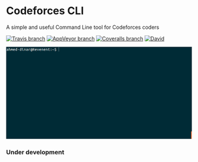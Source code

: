 # Codeforces CLI
A simple and useful Command Line tool for Codeforces coders

[![Travis branch](https://img.shields.io/travis/ahmed-dinar/codeforces-cli/master.svg?label=unix&style=flat-square)](https://travis-ci.org/ahmed-dinar/codeforces-cli) [![AppVeyor branch](https://img.shields.io/appveyor/ci/ahmed-dinar/codeforces-cli/master.svg?label=windows&style=flat-square)](https://ci.appveyor.com/project/ahmed-dinar/codeforces-cli) [![Coveralls branch](https://img.shields.io/coveralls/ahmed-dinar/codeforces-cli/master.svg?style=flat-square)](https://coveralls.io/github/ahmed-dinar/codeforces-cli) [![David](https://img.shields.io/david/ahmed-dinar/codeforces-cli.svg?label=deps&style=flat-square)](https://david-dm.org/ahmed-dinar/codeforces-cli)

![submit](https://raw.githubusercontent.com/ahmed-dinar/codeforces-cli/master/examples/assets/submit_solution.gif)

### Under development
